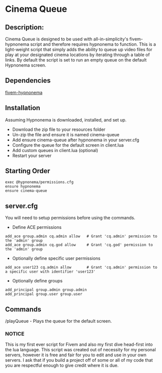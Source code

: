 # Cinema Queue

## Description:

Cinema Queue is designed to be used with all-in-simplicity's fivem-hypnonema script and therefore requires hypnonema to function.
This is a light-weight script that simply adds the ability to queue up video files for play at your designated cinema locations
by iterating through a table of links. By default the script is set to run an empty queue on the default Hypnonema screen.

## Dependencies

[fivem-hypnonema](https://github.com/all-in-simplicity/fivem-hypnonema?tab=readme-ov-file)

## Installation

Assuming Hypnonema is downloaded, installed, and set up.

- Download the zip file to your resources folder
- Un-zip the file and ensure it is named cinema-queue
- Add ensure cinema-queue after hypnonema in your server.cfg
- Configure the queue for the default screen in client.lua
- Add custom queues in client.lua (optional)
- Restart your server

## Starting Order
```
exec @hypnonema/permissions.cfg
ensure hypnonema
ensure cinema-queue
```

## server.cfg
You will need to setup permissions before using the commands.
- Define ACE permissions
```
add_ace group.admin cq.admin allow   # Grant 'cq.admin' permission to the 'admin' group
add_ace group.admin cq.god allow     # Grant 'cq.god' permission to the 'admin' group
```
- Optionally define specific user permissions
```
add_ace user123 cq.admin allow       # Grant 'cq.admin' permission to a specific user with identifier 'user123'
```
- Optionally define groups
```
add_principal group.admin group.admin
add_principal group.user group.user
```

## Commands

/playQueue - Plays the queue for the default screen.

### NOTICE

This is my first ever script for Fivem and also my first dive head-first into the lua language. This script was created out of necessity for my personal servers, however it is free and fair for you to edit and use in your own servers. I ask that if you build a project off of some or all of my code that you are respectful enough to give credit where it is due.
